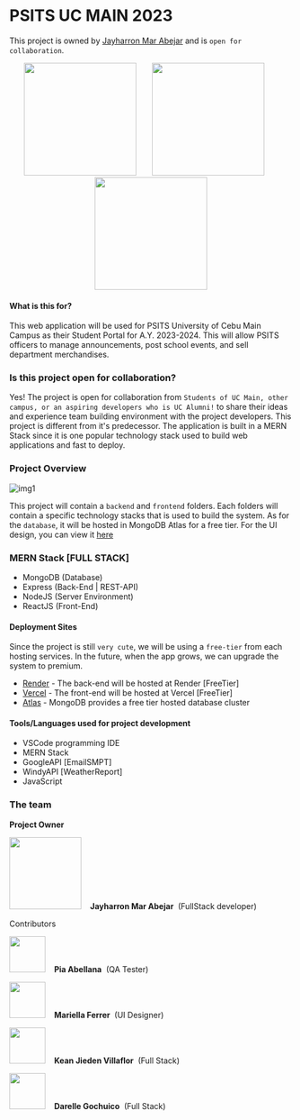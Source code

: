 # PSITS UC MAIN 2023
This project is owned by [Jayharron Mar Abejar](https://jayharronabejar.info) and is `open for collaboration`.


<p align="center">
    <img width="200" height="200" src="https://github.com/jaymar921/PSITSWebApp/blob/master/PSITSweb/static/images/uc.png">
    &nbsp;&nbsp;&nbsp;&nbsp;&nbsp;
    <img width="200" height="200" src="https://github.com/jaymar921/PSITSWebApp/blob/master/PSITSweb/static/images/CCS_LOGO.png">
    &nbsp;&nbsp;&nbsp;&nbsp;&nbsp;
    <img width="200" height="200" src="https://github.com/jaymar921/PSITSWebApp/blob/master/PSITSweb/static/images/PSITS_LOGO.png">
    
    
</p>


#### What is this for?
This web application will be used for PSITS University of Cebu Main Campus as their Student Portal for A.Y. 2023-2024. This will allow PSITS officers to manage announcements, post school events, and sell department merchandises.

### Is this project open for collaboration?
Yes! The project is open for collaboration from `Students of UC Main, other campus, or an aspiring developers who is UC Alumni!` to share their ideas and experience team building environment with the project developers. This project is different from it's predecessor. The application is built in a MERN Stack since it is one popular technology stack used to build web applications and fast to deploy.

### Project Overview
![img1](./.doc/_MERNSTACK3.png)

This project will contain a `backend` and `frontend` folders. Each folders will contain a specific technology stacks that is used to build the system. As for the `database`, it will be hosted in MongoDB Atlas for a free tier. For the UI design, you can view it [here](https://www.figma.com/file/8iHXRstX7GVenGiMEDmENz/PSITS-WEB-UI---2023?type=design&node-id=517%3A2&mode=design&t=cRWlUVEG8hu3FdzP-1)

### MERN Stack [FULL STACK]
- MongoDB   (Database)
- Express   (Back-End | REST-API)
- NodeJS    (Server Environment)
- ReactJS   (Front-End)
#### Deployment Sites
Since the project is still `very cute`, we will be using a `free-tier` from each hosting services. In the future, when the app grows, we can upgrade the system to premium.
- [Render](https://render.com/)    -  The back-end will be hosted at Render [FreeTier]
- [Vercel](https://vercel.com/)    -  The front-end will be hosted at Vercel [FreeTier]
- [Atlas](https://www.mongodb.com/products/platform/cloud)     -  MongoDB provides a free tier hosted database cluster
#### Tools/Languages used for project development
- VSCode programming IDE
- MERN Stack
- GoogleAPI [EmailSMPT]
- WindyAPI [WeatherReport]
- JavaScript

### The team 
<b>Project Owner</b>
<p align="left">
    <kbd><img width="128" height="128"  src="https://avatars.githubusercontent.com/u/72720429?s=256&v=4"></kbd>&nbsp;&nbsp;&nbsp;&nbsp;<b>Jayharron Mar Abejar</b>&nbsp;&nbsp;(FullStack developer)

Contributors

</p>

<p align="left">
    <kbd><img width="64" height="64"  src="https://avatars.githubusercontent.com/u/91781090?s=100&v=4"></kbd>&nbsp;&nbsp;&nbsp;&nbsp;<b>Pia Abellana</b>&nbsp;&nbsp;(QA Tester)
</p>

<p align="left">
    <kbd><img width="64" height="64"  src="https://github.com/jaymar921/PSITSWebApp/blob/master/PSITSweb/static/images/devs/ferrer.png"></kbd>&nbsp;&nbsp;&nbsp;&nbsp;<b>Mariella Ferrer</b>&nbsp;&nbsp;(UI Designer)
</p>

<p align="left">
    <kbd><img width="64" height="64"  src="https://avatars.githubusercontent.com/u/62949724?v=4"></kbd>&nbsp;&nbsp;&nbsp;&nbsp;<b>Kean Jieden Villaflor</b>&nbsp;&nbsp;(Full Stack)
</p>

<p align="left">
    <kbd><img width="64" height="64"  src="https://avatars.githubusercontent.com/u/71744890?v=4"></kbd>&nbsp;&nbsp;&nbsp;&nbsp;<b>Darelle Gochuico</b>&nbsp;&nbsp;(Full Stack)
</p>

